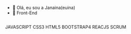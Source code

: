 - 👋 Olá, eu sou a Janaina(euina)
- 💞️ Front-End
##
JAVASCRIPT
CSS3
HTML5
BOOTSTRAP4
REACJS
SCRUM
##

